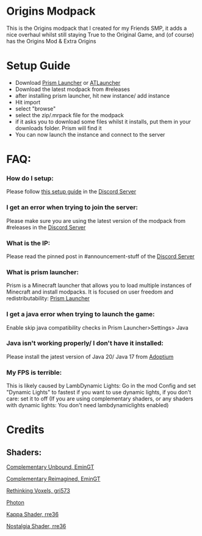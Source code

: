 # Origins Modpack
This is the Origins modpack that I created for my Friends SMP, it adds a nice overhaul whilst still staying True to the Original Game, and (of course) has the Origins Mod & Extra Origins

# Setup Guide 

- Download [Prism Launcher](https://prismlauncher.org) or [ATLauncher](https://atlauncher.com/)
- Download the latest modpack from #releases 
- after installing prism launcher, hit new instance/ add instance 
- Hit import 
- select "browse"
- select the zip/.mrpack file for the modpack 
- if it asks you to download some files whilst it installs, put them in your downloads folder. Prism will find it 
- You can now launch the instance and connect to the server
# FAQ:

### How do I setup:
Please follow [this setup guide](https://discord.com/channels/1153357258105815112/1153714561816465428/1153950646412771328) in the [Discord Server](https://discord.gg/cNGDMjehp5)

### I get an error when trying to join the server: 
Please make sure you are using the latest version of the modpack from #releases in the  [Discord Server](https://discord.gg/cNGDMjehp5)

### What is the IP:
Please read the pinned post in #announcement-stuff of the [Discord Server](https://discord.gg/cNGDMjehp5)

### What is prism launcher:
Prism is a Minecraft launcher that allows you to load multiple instances of Minecraft and install modpacks. It is focused on user freedom and redistributability: [Prism Launcher](https://prismlauncher.org)

### I get a java error when trying to launch the game:
Enable skip  java compatibility checks in Prism Launcher>Settings> Java 

### Java isn't working properly/ I don't have it installed: 
Please install the jatest version of Java 20/ Java 17 from [Adoptium](https://adoptium.net/temurin/releases/) 

### My FPS is terrible: 
This is likely caused by LambDynamic Lights: 
Go in the mod Config and set "Dynamic Lights" to fastest if you want to use dynamic lights, if you don't care: set it to off
(If you are using complementary shaders, or any shaders with dynamic lights: You don't need lambdynamiclights enabled)

# Credits
  ## Shaders:
  [Complementary Unbound, EminGT](https://modrinth.com/shader/complementary-unbound)
  
  [Complementary Reimagined, EminGT](https://modrinth.com/shader/complementary-reimagined/version/latest)
  
  [Rethinking Voxels, gri573](https://modrinth.com/shader/rethinking-voxels)
  
  [Photon](https://github.com/sixthsurge/photon/)
  
  [Kappa Shader, rre36](https://www.curseforge.com/minecraft/shaders/kappa-shader-by-rre36)
  
  [Nostalgia Shader, rre36](https://modrinth.com/shader/nostalgia-shader/version/5.0)


